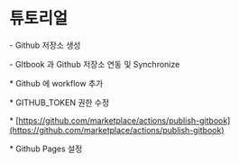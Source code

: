 # 튜토리얼



\- Github 저장소 생성

\- GItbook 과 Github 저장소 연동 및 Synchronize

\* Github 에 workflow 추가

\* GITHUB\_TOKEN 권한 수정

\* [https://github.com/marketplace/actions/publish-gitbook](https://github.com/marketplace/actions/publish-gitbook)

\* Github Pages 설정

